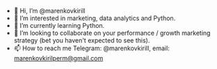 - 👋 Hi, I’m @marenkovkirill
- 👀 I’m interested in marketing, data analytics and Python.
- 🌱 I’m currently learning Python.
- 💞️ I’m looking to collaborate on your performance / growth marketing strategy (bet you haven't expected to see this).
- 📫 How to reach me Telegram: @marenkovkirill, email: marenkovkirilperm@gmail.com

<!---
marenkovkirill/marenkovkirill is a ✨ special ✨ repository because its `README.md` (this file) appears on your GitHub profile.
You can click the Preview link to take a look at your changes.
--->
